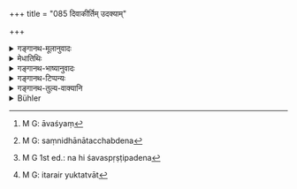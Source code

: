 +++
title = "085 दिवाकीर्तिम् उदक्याम्"

+++

<details><summary>गङ्गानथ-मूलानुवादः</summary>

After having touched the Cāndāla, the menstruating woman, the outcast, the woman in child-bed, the dead body, or toucher thereof—one becomes pure by bathing.—(84).
</details>

<details><summary>मेधातिथिः</summary>

**दिवाकीर्तिश्** चाण्डालः, अत्यन्ताशुचिसाहचर्याद् भारते च प्रयोगदर्शनान् मार्जारमूषिकसंवादे ।

- तस्मिन्न् अपि च काले ऽभूद् दिवाकीर्तिर् भयार्दितः । इति । (म्भ् १२.१३६.१०६)

न नापितः, तस्य स्पृश्यत्वात् भोज्यान्नत्वाच् च । यत् तु श्मश्रुकर्मणि तस्येदं स्नानम् इत्य् आहुस् तद् अपि सिद्धत्वाद् अवाच्यम् । अवश्यं[^१९४] श्मश्रुकर्माणि कारयतो रोमाणि गात्राणि स्पृशन्ति, तानि शरीराच् च्युतान्य् अशुद्धानीति सिद्धं स्नानम् । **तत्स्पृष्टिनं** तस्य स्पृष्टं तत्स्पृतम्, तद् अस्यास्तीति **तत्स्पृष्टी** । येनैते स्पृष्टास् तद् अपि स्नानम् एव । 


[^१९४]:
     M G: āvaśyaṃ

- इह सर्वस्याप्रत्यासत्तेः **तत्स्पृष्टिनम्** इत्य् अनेन संबन्धः शवस्यैव <u>केचिद्</u> आहुर् न दिवाकिर्त्यादीनाम् । 

- <u>अन्ये तु</u> एकवाक्योपनिपाताद् अन्ते श्रुतत्वात् सर्वेषां बुद्धौ संनिधानात् तच्छब्देन[^१९५] सर्वनाम्ना परामर्श इति । अत्र हि शवपर्यन्तानां द्वन्द्वं कृत्वा स्पृष्टीत्य् अनेन संबन्धः । तत्र तत्स्पृष्टीति समासार्थस्य बुद्धौ संनिहितत्वात् तच्छब्देनावमर्शः । न हि केवलस्य शवस्य स्पृष्टिपदेन[^१९६] संबन्धो लक्ष्यते, पतितादिभिर् इतरेतरयुक्तत्वात्[^१९७] । किं तु केवलस्य पदान्तसंबन्धः । द्वन्द्वे ह्य् एकैकः शब्दः सर्वार्थाभिधायी । ततः सर्वे प्रत्यासन्नः । अथापि शवस्पृष्टिशब्दस्य तत्स्पृष्टिपदेन संबन्धं कृत्वा ततो ऽन्यैर् अभिसंबन्धः । तथा सति पतितादीनां स्पृष्टिपदेन संबन्धो न स्यात् । तस्मात् समाचारत एव निर्णयः ॥ ५.८४ ॥


[^१९७]:
     M G: itarair yuktatvāt


[^१९६]:
     M G 1st ed.: na hi śavaspṛṣṭipadena


[^१९५]:
     M G: saṃnidhānātacchabdena
</details>

<details><summary>गङ्गानथ-भाष्यानुवादः</summary>

The ‘*divākīrti*’ is the *cāṇḍāla*; that it is so is clear from the fact that he is mentioned along with the worst untouchables, and also from the use of the name in the *Mahābhārata*, in course of a conversation between the Cat and the Mouse—‘at that time the *Divākīrti* became oppressed with fear’ (where it is the *cāṇḍāla* that is clearly meant). It cannot stand for the *barber* here; for the barber is among the touchables, and also because he is one whose food may be eaten (by the
*Brāhmaṇa*). As for the rule laying down the necessity of bathing after
a shave, this cannot be put forward in the present context, as the bathing in this case is necessitated by the consideration that, while one is shaving hairs are bound to fall on the body, and as, on falling from the body, they are unclean, it is necessary that one should bathe.

‘*Tatspṛṣṭinam*’, ‘*the toucher thereof*.’—This compound is to be expounded as—‘*tasya spṛṣṭam, tadasyāsti*’. The men who touch those mentioned above have also got to bathe.

Some people argue that, as the persons mentioned are not all in equal proximity to the term ‘*tatspṛṣṭinam*,’ ‘*the toucher thereof*,’ this refers to the ‘*dead body*’ only, and not to the ‘*Cāṇḍāla*’ and the rest. But others hold that since all are mentioned in the same sentence, and since the term occurs at the end of all the other persons mentioned, all these are present before the mind, and hence referred to by the pronoun ‘*thereof*‘; so that the construction intended is that all the terms up to ‘*śaram*’, ‘*the dead body*’, form one copulative compound, and then compounded with ‘*spṛṣṭinam*’, ‘*toucher*’; and hence when the term ‘*the toucher thereof*’ comes up, all the things spoken of by all the members of the copulative compound come to the mind. There is, on the other band, nothing to indicate that the term ‘*toucher*’ is to be connected with the ‘*dead body*’ only; for the simple reason that it is equally connected with the ‘outcast’ and the rest also. In fact, all that is clearly indicated is that the term ‘*toucher*’ is connected with some other term that has gone before; in a copulative compound however, each term is regarded as denoting all the things spoken of; and hence all these latter are equally closely related to the term ‘*toucher*’. Another construction that might be suggested is to construe the term ‘toucher thereof’ with the term ‘dead body’, and then with the other terms. But in this case, there would be nothing to justify the connection of the term ‘toucher’ with the ‘outcast’ and the rest.

From all this it follows that it is only on the strength of usage that a right conclusion can be arrived at.—(84)
</details>

<details><summary>गङ्गानथ-टिप्पन्यः</summary>

(Verse 85 of others.)

‘*Tatspṛṣṭinam*’—‘One who has touched these, *i.e*., the *Divākīrti* and the rest’ (Medhātithi, Nārāyaṇa and Nandana); ‘one who has touched a corpse’ (‘others’ in Medhātithi, Govindarāja, Kullūka and Rāghavānanda).

This verse is.quoted in *Aparārka* (p. 921), which adds the following:—Even though through its proximity to the term ‘*śava*’, ‘*tatspṛṣṭinam*’ would appear to mean ‘one who has touched a *śava*’, yet inasmuch as the ‘*Divākīrti*’ and others mentioned before also belong, like the corpse, to the category of ‘unclean things’, it is only right that one who touches the person that has touched *all those* should bathe. This agrees with Medhātithi.

It is quoted in *Mitākṣarā* (on 3. 30) to the effect that even when between the man and an unclean thing, there interposes a *living thing* (like the man who has touched the unclean things) the man has to bathe.

It is quoted in *Madanapārijāta* (p. 258) to the effect that the man who touches one who has touched the *Divākīrti* and the rest, should bathe;
*i.e*., the touch of an unclean thing defiles also when it is indirect,
being interposed by a living object (like the man touching the Divākīrti &c.).

It is quoted in *Vīramitrodaya* (Āhnika, p. 202), which explains
*Divākīrti* as ‘Chaṇḍāla’;—and in *Vidhānapārijāta* (p. 54), which
reproduces the note made by *Madanapārijāta* is quoted in
*Parāśaramādhava* (Ācāra, p. 257), which explains ‘*divākīrti*’ as
‘Chaṇḍāla’;—in *Hemādri* (Śrāddha, p. 796);—in *Śuddhikaumudī*. (p. 327), which explains ‘*divākīrti*’ as ‘chaṇḍāla’;—in *Ācāramayūkha* (p. 42);—and in *Prāyaścittaviveka* (pp. 159 and 468), which explains ‘*tatspṛṣṭin*’ as ‘one who has touched a dead body’.
</details>

<details><summary>गङ्गानथ-तुल्य-वाक्यानि</summary>

*Gautama* (14.30).—‘On touching an outcast, a Caṇḍāla, a woman impure on
account of confinement, a woman in her courses, or a corpse,—and on touching persons who have touched them,—he shall purify himself by bathing in his clothes.’

*Baudhāyana* (1.9.5).—‘On touching a tree standing on a sacred spot, a
funeral pyre, a sacrificial post, a *Caṇḍāla*, or a person who sells the Veda,—a Brāhmaṇa shall bathe in his clothes.’

*Baudhāyana* (1.11.36).—‘On touching one who sells the Veda, a
sacrificial post, an outcast, a funeral pyre, a dog or a *Caṇḍāla*, he shall bathe.’

*Vaśiṣṭha* (4.37).—‘When he has touched a sacrificial post, a pyre, a
burial ground, a menstruating woman, a woman lately confined, impure men, or *Cāṇḍalas* and so forth,—he shall bathe, submerging both bis body and his head.’

*Viṣṇu* (22.69).—‘After having touched one who has touched a corpse, or
a woman in her courses, or a *Caṇḍāla* or a sacrificial post,—bathing is ordained.’

*Yājñavalkya* (3.29).—‘On touching a woman in her courses or persons
suffering from impurity due to birth and death, one should bathe; on touching persons who have touched them he shall rinse his mouth.’

*Saṃvarta* (Aparārka, p. 921).—‘For one who touches one who has touched
these, bathing has been enjoined.’

*Viṣṇu* (Do.).—‘On touching a woman in her courses, a corpse, a
*Caṇḍāla*, human bone with fat, one should bathe with his clothes on.’

*Chyavana* (Do., p. 922).—‘One shall bathe with clothes on on touching
an outcast, a *Caṇḍāla*, one who lives upon property belonging to gods, the village-priest, the Soma-vendor, the sacrilìcial post, a funeral pyre, a wood of the pyre, wine, wine-vessel, human bone with fat, one who has touched a corpse, a woman in her courses, one who has committed a heinous crime, or a corpse; after bathing, he should touch fire, repeat the *Gāyatrī* a hundred and eight times, bathe again and then rinse his mouth thrice.’

*Bṛhaspati* (Aparārka, p. 922).—‘An outcast, a woman lately confined, a
*Caṇḍāla*,— on touching these intentionally one becomes purified by
bathing with clothes on, touching fire and eating butter. On touching a person who has touched a corpse, a *Caṇḍāla*, a funeral pyre, a sacrificial post, a woman in her courses, intentionally, the Brāhmaṇa shall become purified by bathing.’

*Mārkaṇḍeya Purāṇa* (Aparārka, p. 923).—‘One whose food should not be
eaten, a woman lately confined, a eunuch, a cat, a *Caṇḍāla*, a dog, a cock, an outcast, an excommunicated person, a corpse-carrier, a woman in her courses, a pig,—on touching these one becomes purified by bathing.’

*Vṛddha-Yājñavalkya* (Do.).—‘On touching a *Caṇḍāla*, a *Pukkasa*, a
*Mleccha*, a *Bhilla*, a *Pārasīka*, one who has committed a heinous
crime,—one should bathe with clothes on.’

*Parāśara* (Do.).—‘On touching a tree growing in a crematorium, a
funeral pyre, a sacrificial post, a *Caṇḍāla*, a Soma-vendor,—the Brāhmaṇa should enter water with clothes on.’

*Devala* (Do.).—‘A *Caṇḍāla*, an outcast, a corpse-carrier, a woman
lately confined, a woman in her courses,—on touching these one becomes purified by bathing.’

*Vāyupurāṇa* (Do.).—‘The woman in her courses, the woman lately
confined, the dog, the *Antyāvasāyin*, the corpse-carrier,—on touching these there is impurity, from which one becomes purified by bathing with clay and with clothes on.’

*Parāśara* (Do., p. 926).—‘If one happens to touch a *Caṇḍāla* and the
corpse and other things after sunset, he becomes purified by touching fire and gold.’

*Aṅgiras* (Parāśaramādhava, p. 257).—‘On touching a person who has
touched a corpse, a woman in her courses and a woman lately confined or one outcast—one becomes purified on bathing with clothes on.’

*Kūrmapurāṇa* (Do., p. 258).—‘If one touches by chance a person who has
been touched by a *Caṇḍāla*, a woman lately confined, or a corpse,—he shall sip water and do *japa*; if one intentionally touches the said person, he should sip water for the purpose of purifying himself.’
</details>

<details><summary>Bühler</summary>

085	When he has touched a Kandala, a menstruating woman, an outcast, a woman in childbed, a corpse, or one who has touched a (corpse), he becomes pure by bathing.
</details>
